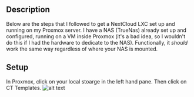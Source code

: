 ## Description

Below are the steps that I followed to get a NextCloud LXC set up and running on my Proxmox server. I have a NAS (TrueNas) already set up and configured, running on a VM inside Proxmox (it's a bad idea, so I wouldn't do this if I had the hardware to dedicate to the NAS). Functionally, it *should* work the same way regardless of where your NAS is mounted. 

## Setup

In Proxmox, click on your local stoarge in the left hand pane. Then click on CT Templates.
![alt text](https://github.com/KalSyl/NextCloud-Proxmox-Configuration/Tutorial_Pictures/Step_1.png?raw=true)
